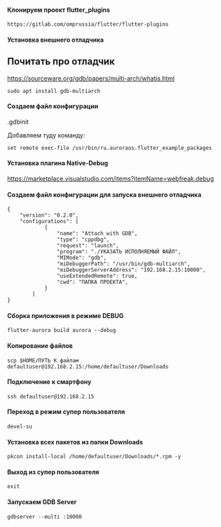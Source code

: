 #### Клонируем проект flutter_plugins
```shell
https://gitlab.com/omprussia/flutter/flutter-plugins
```

#### Установка внешнего отладчика
## Почитать про отладчик
https://sourceware.org/gdb/papers/multi-arch/whatis.html

```shell
sudo apt install gdb-multiarch
```

#### Создаем файл конфигурации 
.gdbinit

Добавляем туду команду: 
```shell
set remote exec-file /usr/bin/ru.auroraos.flutter_example_packages
```

#### Установка плагина Native-Debug
https://marketplace.visualstudio.com/items?itemName=webfreak.debug

#### Создаем файл конфигурации для запуска внешнего отладчика
```shell
{
    "version": "0.2.0",
    "configurations": [
            {
                "name": "Attach with GDB",
                "type": "cppdbg",
                "request": "launch",
                "program": "./УКАЗАТЬ ИСПОЛНЯЕМЫЙ ФАЙЛ",
                "MIMode": "gdb",
                "miDebuggerPath": "/usr/bin/gdb-multiarch",
                "miDebuggerServerAddress": "192.168.2.15:10000",
                "useExtendedRemote": true,
                "cwd": "ПАПКА ПРОЕКТА",
            }
        ]
}
```
#### Сборка приложения в режиме DEBUG
```shell
flutter-aurora build aurora --debug
```
#### Копирование файлов
```shell
scp $HOME/ПУТЬ К файлам defaultuser@192.168.2.15:/home/defaultuser/Downloads
```
#### Подключение к смартфону
```shell
ssh defaultuser@192.168.2.15
```
#### Переход в режим супер пользователя
```shell
devel-su
```
#### Установка всех пакетов из папки Downloads
```shell
pkcon install-local /home/defaultuser/Downloads/*.rpm -y
```
#### Выход из супер пользователя
```shell
exit    
```
#### Запускаем GDB Server
```shell
gdbserver --multi :10000    
```

